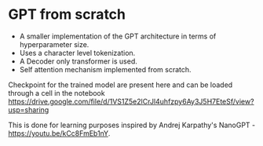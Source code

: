 # GPT from scratch
- A smaller implementation of the GPT architecture in terms of hyperparameter size. 
- Uses a character level tokenization. 
- A Decoder only transformer is used.
- Self attention mechanism implemented from scratch.

Checkpoint for the trained model are present here and can be loaded through a cell in the notebook 
https://drive.google.com/file/d/1VS1Z5e2lCrJl4uhfzpy6Ay3J5H7EteSf/view?usp=sharing

This is done for learning purposes inspired by Andrej Karpathy's NanoGPT - https://youtu.be/kCc8FmEb1nY.
